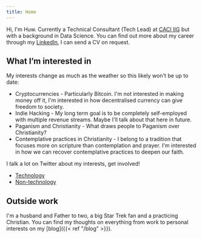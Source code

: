 ```yaml
---
title: Home
---
```


Hi, I'm Huw. Currently a Technical Consultant (Tech Lead) at 
[CACI IIG](https://www.caci.co.uk/business-areas/caci-iig/) but with a 
background in Data Science. You can find out more about my career through my 
[LinkedIn](https://linkedin.com/in/huwfulcher), I can send a CV on request.

## What I’m interested in 
My interests change as much as the weather so this likely won't be up to date:

- Cryptocurrencies - Particularly Bitcoin. I'm not interested in making money off it, I'm interested in how decentralised currency can give freedom to society.
- Indie Hacking - My long term goal is to be completely self-employed with multiple revenue streams. Maybe I'll talk about that here in future.
- Paganism and Christianity - What draws people to Paganism over Christianity?
- Contemplative practices in Christianity - I belong to a tradition that focuses more on scripture than contemplation and prayer. I'm interested in how we can recover contemplative practices to deepen our faith.


I talk a lot on Twitter about my interests, get involved!

- [Technology](https://twitter.com/huwdev) 
- [Non-technology](https://twitter.com/huwfulcher)

## Outside work

I'm a husband and Father to two, a big Star Trek fan
and a practicing Christian. You can find my thoughts on everything from work to
personal interests on my [blog]({{< ref "/blog" >}}).

